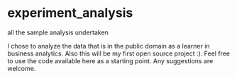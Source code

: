 experiment_analysis
===================

all the sample analysis undertaken

I chose to analyze the data that is in the public domain as a learner in business analytics.
Also this will be my first open source project :).
Feel free to use the code available here as a starting point.
Any suggestions are welcome.
